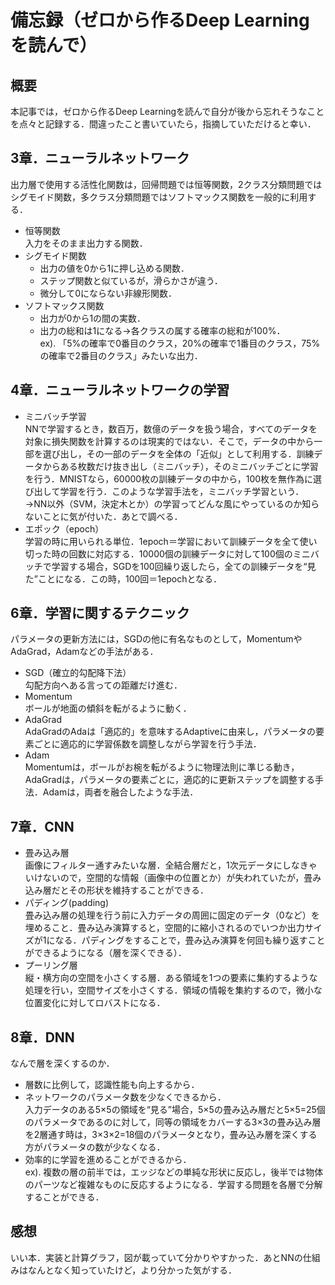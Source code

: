 # 備忘録（ゼロから作るDeep Learningを読んで）

## 概要

本記事では，ゼロから作るDeep Learningを読んで自分が後から忘れそうなことを点々と記録する．間違ったこと書いていたら，指摘していただけると幸い．

## 3章．ニューラルネットワーク

出力層で使用する活性化関数は，回帰問題では恒等関数，2クラス分類問題ではシグモイド関数，多クラス分類問題ではソフトマックス関数を一般的に利用する．

- 恒等関数  
入力をそのまま出力する関数．
- シグモイド関数  
    - 出力の値を0から1に押し込める関数．
    - ステップ関数と似ているが，滑らかさが違う．
    - 微分して0にならない非線形関数．
- ソフトマックス関数  
    - 出力が0から1の間の実数．
    - 出力の総和は1になる→各クラスの属する確率の総和が100%．  
    ex). 「5%の確率で0番目のクラス，20%の確率で1番目のクラス，75%の確率で2番目のクラス」みたいな出力．


## 4章．ニューラルネットワークの学習

- ミニバッチ学習  
NNで学習するとき，数百万，数億のデータを扱う場合，すべてのデータを対象に損失関数を計算するのは現実的ではない．そこで，データの中から一部を選び出し，その一部のデータを全体の「近似」として利用する．訓練データからある枚数だけ抜き出し（ミニバッチ），そのミニバッチごとに学習を行う．MNISTなら，60000枚の訓練データの中から，100枚を無作為に選び出して学習を行う．このような学習手法を，ミニバッチ学習という．
→NN以外（SVM，決定木とか）の学習ってどんな風にやっているのか知らないことに気が付いた．あとで調べる．
- エポック（epoch）  
学習の時に用いられる単位．1epoch＝学習において訓練データを全て使い切った時の回数に対応する．10000個の訓練データに対して100個のミニバッチで学習する場合，SGDを100回繰り返したら，全ての訓練データを“見た”ことになる．この時，100回＝1epochとなる．

## 6章．学習に関するテクニック

パラメータの更新方法には，SGDの他に有名なものとして，MomentumやAdaGrad，Adamなどの手法がある．

- SGD（確立的勾配降下法）  
勾配方向へある言っての距離だけ進む．
- Momentum  
ボールが地面の傾斜を転がるように動く．
- AdaGrad  
AdaGradのAdaは「適応的」を意味するAdaptiveに由来し，パラメータの要素ごとに適応的に学習係数を調整しながら学習を行う手法．
- Adam  
Momentumは，ボールがお椀を転がるように物理法則に準じる動き，AdaGradは，パラメータの要素ごとに，適応的に更新ステップを調整する手法．Adamは，両者を融合したような手法．

## 7章．CNN

- 畳み込み層  
画像にフィルター通すみたいな層．全結合層だと，1次元データにしなきゃいけないので，空間的な情報（画像中の位置とか）が失われていたが，畳み込み層だとその形状を維持することができる．
- パディング(padding)  
畳み込み層の処理を行う前に入力データの周囲に固定のデータ（0など）を埋めること．畳み込み演算すると，空間的に縮小されるのでいつか出力サイズが1になる．パディングをすることで，畳み込み演算を何回も繰り返すことができるようになる（層を深くできる）．
- プーリング層  
縦・横方向の空間を小さくする層．ある領域を1つの要素に集約するような処理を行い，空間サイズを小さくする．領域の情報を集約するので，微小な位置変化に対してロバストになる．

## 8章．DNN

なんで層を深くするのか．

- 層数に比例して，認識性能も向上するから．
- ネットワークのパラメータ数を少なくできるから．  
入力データのある5×5の領域を“見る”場合，5×5の畳み込み層だと5×5=25個のパラメータであるのに対して，同等の領域をカバーする3×3の畳み込み層を2層通す時は，3×3×2=18個のパラメータとなり，畳み込み層を深くする方がパラメータの数が少なくなる．
- 効率的に学習を進めることができるから．  
ex). 複数の層の前半では，エッジなどの単純な形状に反応し，後半では物体のパーツなど複雑なものに反応するようになる．学習する問題を各層で分解することができる．

## 感想

いい本．実装と計算グラフ，図が載っていて分かりやすかった．あとNNの仕組みはなんとなく知っていたけど，より分かった気がする．
